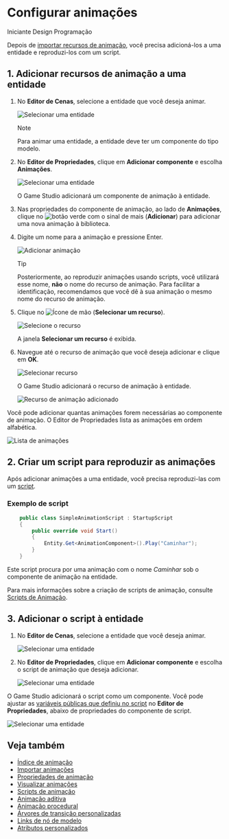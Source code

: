 # Configurar animações

<span class="badge text-bg-primary">Iniciante</span>
<span class="badge text-bg-success">Design</span>
<x id="3"/>Programação<x id="4"/><span class="badge text-bg-success"></span>

Depois de [importar recursos de animação](import-animations.md), você precisa adicioná-los a uma entidade e reproduzi-los com um script.

## 1. Adicionar recursos de animação a uma entidade

1. No **Editor de Cenas**, selecione a entidade que você deseja animar.

   ![Selecionar uma entidade](media/select-entity.png)

   > [!Note]
   > Para animar uma entidade, a entidade deve ter um componente do tipo modelo.

2. No **Editor de Propriedades**, clique em **Adicionar componente** e escolha **Animações**.

   ![Selecionar uma entidade](media/select-animation-component.png)

   O Game Studio adicionará um componente de animação à entidade.

3. Nas propriedades do componente de animação, ao lado de **Animações**, clique no ![botão verde](~/manual/game-studio/media/green-plus-icon.png) com o sinal de mais (**Adicionar**) para adicionar uma nova animação à biblioteca.

4. Digite um nome para a animação e pressione Enter.

   ![Adicionar animação](media/add-animation.png)

   > [!Tip]
   > Posteriormente, ao reproduzir animações usando scripts, você utilizará esse nome, **não** o nome do recurso de animação. Para facilitar a identificação, recomendamos que você dê à sua animação o mesmo nome do recurso de animação.

5. Clique no ![Ícone de mão](~/manual/game-studio/media/hand-icon.png) (**Selecionar um recurso**).

   ![Selecione o recurso](media/pick-asset-up.png)

   A janela **Selecionar um recurso** é exibida.

6. Navegue até o recurso de animação que você deseja adicionar e clique em **OK**.

   ![Selecionar recurso](media/asset-picker.png)

   O Game Studio adicionará o recurso de animação à entidade.

   ![Recurso de animação adicionado](media/animation-asset-added.png)

Você pode adicionar quantas animações forem necessárias ao componente de animação. O Editor de Propriedades lista as animações em ordem alfabética.

![Lista de animações](media/animations-list.png)

## 2. Criar um script para reproduzir as animações

Após adicionar animações a uma entidade, você precisa reproduzi-las com um [script](../scripts/index.md).

### Exemplo de script

```cs
    public class SimpleAnimationScript : StartupScript
    {
        public override void Start()
        {
            Entity.Get<AnimationComponent>().Play("Caminhar");
        }
    }
```

Este script procura por uma animação com o nome *Caminhar* sob o componente de animação na entidade.

Para mais informações sobre a criação de scripts de animação, consulte [Scripts de Animação](animation-scripts.md).

## 3. Adicionar o script à entidade

1. No **Editor de Cenas**, selecione a entidade que você deseja animar.

   ![Selecionar uma entidade](media/select-entity.png)

2. No **Editor de Propriedades**, clique em **Adicionar componente** e escolha o script de animação que deseja adicionar.

   ![Selecionar uma entidade](media/add-animation-script-component.png)

O Game Studio adicionará o script como um componente. Você pode ajustar as [variáveis públicas que definiu no script](../scripts/public-properties-and-fields.md) no **Editor de Propriedades**, abaixo de propriedades do componente de script.

![Selecionar uma entidade](media/animations-setup3.png)

## Veja também

* [Índice de animação](index.md)
* [Importar animações](import-animations.md)
* [Propriedades de animação](animation-properties.md)
* [Visualizar animações](preview-animations.md)
* [Scripts de animação](animation-scripts.md)
* [Animação aditiva](additive-animation.md)
* [Animação procedural](procedural-animation.md)
* [Árvores de transição personalizadas](custom-blend-trees.md)
* [Links de nó de modelo](model-node-links.md)
* [Atributos personalizados](custom-attributes.md)